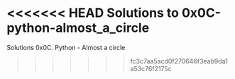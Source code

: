 <<<<<<< HEAD
Solutions to 0x0C-python-almost_a_circle
=======
Solutions 0x0C. Python - Almost a circle
>>>>>>> fc3c7aa5acd0f270646f3eab9da1a53c76f2175c

